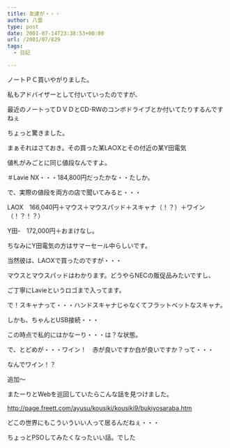 ```yaml
---
title: 友達が・・・
author: 八雲
type: post
date: 2001-07-14T23:38:53+00:00
url: /2001/07/829
tags:
  - 日記

---
```

ノートＰＣ買いやがりました。
  
私もアドバイザーとして付いていったのですが、
  
最近のノートってＤＶＤとCD-RWのコンボドライブとか付いてたりするんですねぇ
  
ちょっと驚きました。
  
まぁそれはさておき。その買った某LA○Xとその付近の某Y田電気
  
値札がみごとに同じ値段なんですよ。
  
＃Lavie NX・・・184,800円だったかな・・たしか。
  
で、実際の値段を両方の店で聞いてみると・・・
  
LAOX　166,040円＋マウス＋マウスパッド＋スキャナ（！？）＋ワイン（！？！？）
  
Y田-　172,000円＋おまけなし。
  
ちなみにY田電気の方はサマーセール中らしいです。
  
当然彼は、LA○Xで買ったのですが・・・
  
マウスとマウスパッドはわかります。どうやらNECの販促品みたいですし、
  
ご丁寧にLavieというロゴまで入ってます。
  
で！スキャナって・・・ハンドスキャナじゃなくてフラットベットなスキャナ。
  
しかも、ちゃんとUSB接続・・・
  
この時点で私的にはかなーり・・・は？な状態。
  
で、とどめが・・・ワイン！　赤が良いですか白が良いですか？って・・・
  
なんでワイン！？

追加～
  
またーりとWebを巡回していたらこんな話を見つけました。
  
http://page.freett.com/ayusu/kousiki/kousiki9/bukiyosaraba.htm
  
どこの世界にもこういういい人って居るんだねぇ・・・
  
ちょっとPSOしてみたくなったいい話。でした
